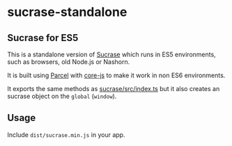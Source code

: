 # sucrase-standalone

## Sucrase for ES5

This is a standalone version of
[Sucrase](https://github.com/alangpierce/sucrase) which runs in ES5
environments, such as browsers, old Node.js or Nashorn.

It is built using [Parcel](https://github.com/parcel-bundler/parcel) with
[core-js](https://github.com/zloirock/core-js)
to make it work in non ES6 environments.

It exports the same methods as
[sucrase/src/index.ts](https://github.com/alangpierce/sucrase/blob/master/src/index.ts)
but it also creates an sucrase object on the `global` (`window`).

## Usage

Include `dist/sucrase.min.js` in your app.
